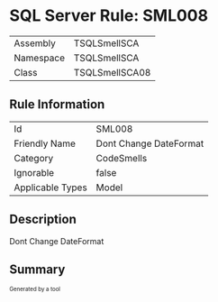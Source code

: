 ﻿# SQL Server Rule: SML008
  
|    |    |
|----|----|
| Assembly | TSQLSmellSCA |
| Namespace | TSQLSmellSCA |
| Class | TSQLSmellSCA08 |
  
## Rule Information
  
|    |    |
|----|----|
| Id | SML008 |
| Friendly Name | Dont Change DateFormat |
| Category | CodeSmells |
| Ignorable | false |
| Applicable Types | Model  |
  
## Description
  
Dont Change DateFormat
  
## Summary
  

  
<sub><sup>Generated by a tool</sup></sub>
